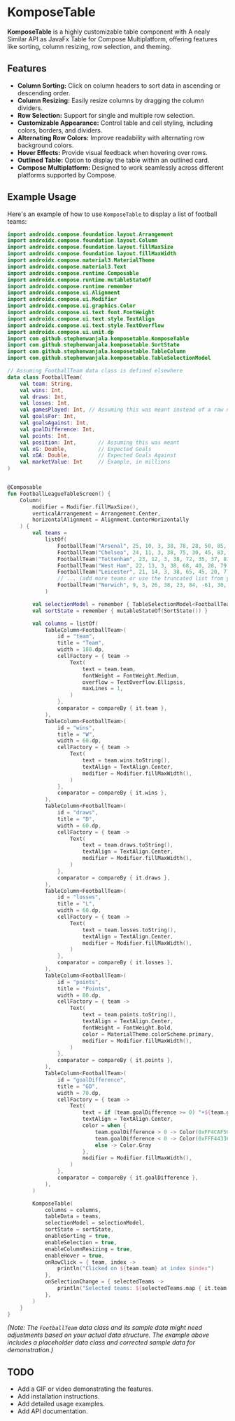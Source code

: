 # KomposeTable

**KomposeTable** is a highly customizable table component with A nealy Similar API as JavaFx Table for Compose Multiplatform, offering features like sorting, column resizing, row selection, and theming.

## Features

*   **Column Sorting:** Click on column headers to sort data in ascending or descending order.
*   **Column Resizing:** Easily resize columns by dragging the column dividers.
*   **Row Selection:** Support for single and multiple row selection.
*   **Customizable Appearance:** Control table and cell styling, including colors, borders, and dividers.
*   **Alternating Row Colors:** Improve readability with alternating row background colors.
*   **Hover Effects:** Provide visual feedback when hovering over rows.
*   **Outlined Table:** Option to display the table within an outlined card.
*   **Compose Multiplatform:** Designed to work seamlessly across different platforms supported by Compose.

## Example Usage

Here's an example of how to use `KomposeTable` to display a list of football teams:

```kotlin
import androidx.compose.foundation.layout.Arrangement
import androidx.compose.foundation.layout.Column
import androidx.compose.foundation.layout.fillMaxSize
import androidx.compose.foundation.layout.fillMaxWidth
import androidx.compose.material3.MaterialTheme
import androidx.compose.material3.Text
import androidx.compose.runtime.Composable
import androidx.compose.runtime.mutableStateOf
import androidx.compose.runtime.remember
import androidx.compose.ui.Alignment
import androidx.compose.ui.Modifier
import androidx.compose.ui.graphics.Color
import androidx.compose.ui.text.font.FontWeight
import androidx.compose.ui.text.style.TextAlign
import androidx.compose.ui.text.style.TextOverflow
import androidx.compose.ui.unit.dp
import com.github.stephenwanjala.komposetable.KomposeTable
import com.github.stephenwanjala.komposetable.SortState
import com.github.stephenwanjala.komposetable.TableColumn
import com.github.stephenwanjala.komposetable.TableSelectionModel

// Assuming FootballTeam data class is defined elsewhere
data class FootballTeam(
    val team: String,
    val wins: Int,
    val draws: Int,
    val losses: Int,
    val gamesPlayed: Int, // Assuming this was meant instead of a raw number
    val goalsFor: Int,
    val goalsAgainst: Int,
    val goalDifference: Int,
    val points: Int,
    val position: Int,       // Assuming this was meant
    val xG: Double,          // Expected Goals
    val xGA: Double,         // Expected Goals Against
    val marketValue: Int     // Example, in millions
)


@Composable
fun FootballLeagueTableScreen() {
    Column(
        modifier = Modifier.fillMaxSize(),
        verticalArrangement = Arrangement.Center,
        horizontalAlignment = Alignment.CenterHorizontally
    ) {
        val teams =
            listOf(
                FootballTeam("Arsenal", 25, 10, 3, 38, 78, 28, 50, 85, 1, 58.0, 22.0, 88),
                FootballTeam("Chelsea", 24, 11, 3, 38, 75, 30, 45, 83, 2, 57.5, 21.5, 85),
                FootballTeam("Tottenham", 23, 12, 3, 38, 72, 35, 37, 81, 3, 55.0, 20.0, 82),
                FootballTeam("West Ham", 22, 13, 3, 38, 68, 40, 28, 79, 4, 50.0, 18.0, 79),
                FootballTeam("Leicester", 21, 14, 3, 38, 65, 45, 20, 77, 5, 48.5, 17.5, 76),
                // ... (add more teams or use the truncated list from your example)
                FootballTeam("Norwich", 9, 3, 26, 38, 23, 84, -61, 30, 20, 18.0, 50.0, 40) // Example of a last place team
            )

        val selectionModel = remember { TableSelectionModel<FootballTeam>() }
        val sortState = remember { mutableStateOf(SortState()) }

        val columns = listOf(
            TableColumn<FootballTeam>(
                id = "team",
                title = "Team",
                width = 180.dp,
                cellFactory = { team ->
                    Text(
                        text = team.team,
                        fontWeight = FontWeight.Medium,
                        overflow = TextOverflow.Ellipsis,
                        maxLines = 1,
                    )
                },
                comparator = compareBy { it.team },
            ),
            TableColumn<FootballTeam>(
                id = "wins",
                title = "W",
                width = 60.dp,
                cellFactory = { team ->
                    Text(
                        text = team.wins.toString(),
                        textAlign = TextAlign.Center,
                        modifier = Modifier.fillMaxWidth(),
                    )
                },
                comparator = compareBy { it.wins },
            ),
            TableColumn<FootballTeam>(
                id = "draws",
                title = "D",
                width = 60.dp,
                cellFactory = { team ->
                    Text(
                        text = team.draws.toString(),
                        textAlign = TextAlign.Center,
                        modifier = Modifier.fillMaxWidth(),
                    )
                },
                comparator = compareBy { it.draws },
            ),
            TableColumn<FootballTeam>(
                id = "losses",
                title = "L",
                width = 60.dp,
                cellFactory = { team ->
                    Text(
                        text = team.losses.toString(),
                        textAlign = TextAlign.Center,
                        modifier = Modifier.fillMaxWidth(),
                    )
                },
                comparator = compareBy { it.losses },
            ),
            TableColumn<FootballTeam>(
                id = "points",
                title = "Points",
                width = 80.dp,
                cellFactory = { team ->
                    Text(
                        text = team.points.toString(),
                        textAlign = TextAlign.Center,
                        fontWeight = FontWeight.Bold,
                        color = MaterialTheme.colorScheme.primary,
                        modifier = Modifier.fillMaxWidth(),
                    )
                },
                comparator = compareBy { it.points },
            ),
            TableColumn<FootballTeam>(
                id = "goalDifference",
                title = "GD",
                width = 70.dp,
                cellFactory = { team ->
                    Text(
                        text = if (team.goalDifference >= 0) "+${team.goalDifference}" else team.goalDifference.toString(),
                        textAlign = TextAlign.Center,
                        color = when {
                            team.goalDifference > 0 -> Color(0xFF4CAF50)
                            team.goalDifference < 0 -> Color(0xFFF44336)
                            else -> Color.Gray
                        },
                        modifier = Modifier.fillMaxWidth(),
                    )
                },
                comparator = compareBy { it.goalDifference },
            ),
        )

        KomposeTable(
            columns = columns,
            tableData = teams,
            selectionModel = selectionModel,
            sortState = sortState,
            enableSorting = true,
            enableSelection = true,
            enableColumnResizing = true,
            enableHover = true,
            onRowClick = { team, index ->
                println("Clicked on ${team.team} at index $index")
            },
            onSelectionChange = { selectedTeams ->
                println("Selected teams: ${selectedTeams.map { it.team }}")
            },
        )
    }
}
```
*(Note: The `FootballTeam` data class and its sample data might need adjustments based on your actual data structure. The example above includes a placeholder data class and corrected sample data for demonstration.)*

## TODO

*   Add a GIF or video demonstrating the features.
*   Add installation instructions.
*   Add detailed usage examples.
*   Add API documentation.
